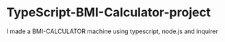 # TypeScript-BMI-Calculator-project
I made a BMI-CALCULATOR  machine using typescript, node.js and inquirer
